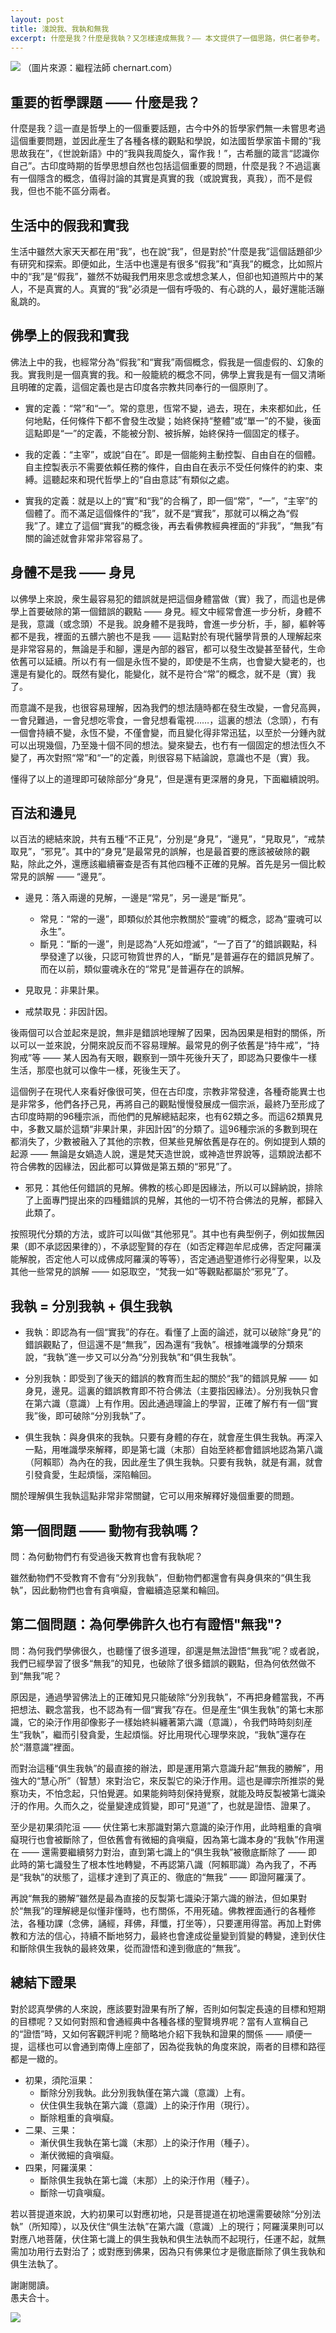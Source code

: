 ```yaml
---
layout: post
title: 淺說我、我執和無我
excerpt: 什麼是我？什麼是我執？又怎樣達成無我？—— 本文提供了一個思路，供仁者參考。
---
```


![](../images/2022-11-06-19-14-22.png)
（圖片來源：繼程法師 chernart.com）

## 重要的哲學課題 —— 什麼是我？

什麼是我？這一直是哲學上的一個重要話題，古今中外的哲學家們無一未嘗思考過這個重要問題，並因此産生了各種各樣的觀點和學說，如法國哲學家笛卡爾的“我思故我在”，《世說新語》中的“我與我周旋久，甯作我！”，古希臘的箴言“認識你自己”。古印度時期的哲學思想自然也包括這個重要的問題，什麼是我？不過這裏有一個隱含的概念，值得討論的其實是真實的我（或說實我，真我），而不是假我，但也不能不區分兩者。

## 生活中的假我和實我

生活中雖然大家天天都在用“我”，也在說“我”，但是對於“什麼是我”這個話題卻少有研究和探索。即便如此，生活中也還是有很多“假我”和“真我”的概念，比如照片中的“我”是“假我”，雖然不妨礙我們用來思念或想念某人，但卻也知道照片中的某人，不是真實的人。真實的“我”必須是一個有呼吸的、有心跳的人，最好還能活蹦亂跳的。

## 佛學上的假我和實我

佛法上中的我，也經常分為“假我”和“實我”兩個概念，假我是一個虛假的、幻象的我。實我則是一個真實的我。和一般籠統的概念不同，佛學上實我是有一個又清晰且明確的定義，這個定義也是古印度各宗教共同奉行的一個原則了。

* 實的定義：“常”和“一”。常的意思，恆常不變，過去，現在，未來都如此，任何地點，任何條件下都不會發生改變；始終保持“整體”或“單一”的不變，後面這點即是“一”的定義，不能被分割、被拆解，始終保持一個固定的樣子。

* 我的定義：“主宰”，或說“自在”。即是一個能夠主動控製、自由自在的個體。自主控製表示不需要依賴任務的條件，自由自在表示不受任何條件的約束、束縛。這聽起來和現代哲學上的“自由意誌”有類似之處。

* 實我的定義：就是以上的“實”和“我”的合稱了，即一個“常”，“一”，“主宰”的個體了。而不滿足這個條件的“我”，就不是“實我”，那就可以稱之為“假我”了。建立了這個“實我”的概念後，再去看佛教經典裡面的“非我”，“無我”有關的論述就會非常非常容易了。

## 身體不是我 —— 身見

以佛學上來說，衆生最容易犯的錯誤就是把這個身體當做（實）我了，而這也是佛學上首要破除的第一個錯誤的觀點 —— 身見。經文中經常會進一步分析，身體不是我，意識（或念頭）不是我。說身體不是我時，會進一步分析，手，腳，軀幹等都不是我，裡面的五髒六腑也不是我 —— 這點對於有現代醫學背景的人理解起來是非常容易的，無論是手和腳，還是內部的器官，都可以發生改變甚至替代，生命依舊可以延續。所以冇有一個是永恆不變的，即使是不生病，也會變大變老的，也還是有變化的。既然有變化，能變化，就不是符合“常”的概念，就不是（實）我了。

而意識不是我，也很容易理解，因為我們的想法隨時都在發生改變，一會兒高興，一會兒難過，一會兒想吃零食，一會兒想看電視……，這裏的想法（念頭），冇有一個會持續不變，永恆不變，不僅會變，而且變化得非常迅猛，以至於一分鍾內就可以出現幾個，乃至幾十個不同的想法。變來變去，也冇有一個固定的想法恆久不變了，再次對照“常”和“一”的定義，則很容易下結論說，意識也不是（實）我。

懂得了以上的道理即可破除部分“身見”，但是還有更深層的身見，下面繼續說明。

## 百法和邊見

以百法的總結來說，共有五種“不正見”，分別是“身見”，“邊見”，“見取見”，“戒禁取見”，“邪見”。其中的“身見”是最常見的誤解，也是最首要的應該被破除的觀點，除此之外，還應該繼續審查是否有其他四種不正確的見解。首先是另一個比較常見的誤解 —— “邊見”。

* 邊見：落入兩邊的見解，一邊是“常見”，另一邊是“斷見”。
  * 常見：“常的一邊”，即類似於其他宗教關於“靈魂”的概念，認為“靈魂可以永生”。
  * 斷見：“斷的一邊”，則是認為“人死如燈滅”，“一了百了”的錯誤觀點，科學發達了以後，只認可物質世界的人，“斷見”是普遍存在的錯誤見解了。而在以前，類似靈魂永在的“常見”是普遍存在的誤解。

* 見取見：非果計果。
* 戒禁取見：非因計因。

後兩個可以合並起來是說，無非是錯誤地理解了因果，因為因果是相對的關係，所以可以一並來說，分開來說反而不容易理解。最常見的例子依舊是“持牛戒”，“持狗戒”等 —— 某人因為有天眼，觀察到一頭牛死後升天了，即認為只要像牛一樣生活，那麼也就可以像牛一樣，死後生天了。

這個例子在現代人來看好像很可笑，但在古印度，宗教非常發達，各種奇能異士也是非常多，他們各抒己見，再將自己的觀點慢慢發展成一個宗派，最終乃至形成了古印度時期的96種宗派，而他們的見解總結起來，也有62類之多。而這62類異見中，多數又屬於這類“非果計果，非因計因”的分類了。這96種宗派的多數到現在都消失了，少數被融入了其他的宗教，但某些見解依舊是存在的。例如提到人類的起源 —— 無論是女媧造人說，還是梵天造世說，或神造世界說等，這類說法都不符合佛教的因緣法，因此都可以算做是第五類的“邪見”了。

* 邪見：其他任何錯誤的見解。佛教的核心即是因緣法，所以可以歸納說，排除了上面專門提出來的四種錯誤的見解，其他的一切不符合佛法的見解，都歸入此類了。
 
按照現代分類的方法，或許可以叫做“其他邪見”。其中也有典型例子，例如拔無因果（即不承認因果律的），不承認聖賢的存在（如否定釋迦牟尼成佛，否定阿羅漢能解脫，否定他人可以成佛成阿羅漢的等等），否定通過聖道修行必得聖果，以及其他一些常見的誤解 —— 如惡取空，“梵我一如”等觀點都屬於“邪見”了。

## 我執 = 分別我執 + 俱生我執

* 我執：即認為有一個“實我”的存在。看懂了上面的論述，就可以破除“身見”的錯誤觀點了，但這還不是“無我”，因為還有“我執”。根據唯識學的分類來說，“我執”進一步又可以分為“分別我執”和“俱生我執”。

* 分別我執：即受到了後天的錯誤的教育而生起的關於“我”的錯誤見解 —— 如身見，邊見。這裏的錯誤教育即不符合佛法（主要指因緣法）。分別我執只會在第六識（意識）上有作用。因此通過理論上的學習，正確了解冇有一個“實我”後，即可破除“分別我執”了。

* 俱生我執：與身俱來的我執。只要有身體的存在，就會産生俱生我執。再深入一點，用唯識學來解釋，即是第七識（末那）自始至終都會錯誤地認為第八識（阿賴耶）為內在的我，因此産生了俱生我執。只要有我執，就是有漏，就會引發貪愛，生起煩惱，深陷輪回。

關於理解俱生我執這點非常非常關鍵，它可以用來解釋好幾個重要的問題。

## 第一個問題 —— 動物有我執嗎？
問：為何動物們冇有受過後天教育也會有我執呢？

雖然動物們不受教育不會有“分別我執”，但動物們都還會有與身俱來的“俱生我執”，因此動物們也會有貪嗔癡，會繼續造惡業和輪回。

## 第二個問題：為何學佛許久也冇有證悟"無我"?

問：為何我們學佛很久，也聽懂了很多道理，卻還是無法證悟“無我”呢？或者說，我們已經學習了很多“無我”的知見，也破除了很多錯誤的觀點，但為何依然做不到“無我”呢？

原因是，通過學習佛法上的正確知見只能破除“分別我執”，不再把身體當我，不再把想法、觀念當我，也不認為有一個“實我”存在。但是産生“俱生我執”的第七末那識，它的染汙作用卻像影子一樣始終糾纏著第六識（意識），令我們時時刻刻産生“我執”，繼而引發貪愛，生起煩惱。好比用現代心理學來說，“我執”還存在於“潛意識”裡面。

而對治這種“俱生我執”的最直接的辦法，即是運用第六意識升起“無我的勝解”，用強大的“慧心所”（智慧）來對治它，來反製它的染汙作用。這也是禪宗所推崇的覺察功夫，不怕念起，只怕覺遲。如果能夠時刻保持覺察，就能及時反製被第七識染汙的作用。久而久之，從量變達成質變，即可“見道”了，也就是證悟、證果了。

至少是初果須陀洹 —— 伏住第七末那識對第六意識的染汙作用，此時粗重的貪嗔癡現行也會被斷除了，但依舊會有微細的貪嗔癡，因為第七識本身的“我執”作用還在 —— 還需要繼續努力對治，直到第七識上的“俱生我執”被徹底斷除了 —— 即此時的第七識發生了根本性地轉變，不再認第八識（阿賴耶識）為內我了，不再是“我執”的狀態了，這樣才達到了真正的、徹底的“無我” —— 即證阿羅漢了。

再說“無我的勝解”雖然是最為直接的反製第七識染汙第六識的辦法，但如果對於“無我”的理解總是似懂非懂時，也冇關係，不用死磕。佛教裡面通行的各種修法，各種功課（念佛，誦經，拜佛，拜懺，打坐等），只要運用得當。再加上對佛教和方法的信心，持續不斷地努力，最終也會達成從量變到質變的轉變，達到伏住和斷除俱生我執的最終效果，從而證悟和達到徹底的“無我”。

## 總結下證果

對於認真學佛的人來說，應該要對證果有所了解，否則如何製定長遠的目標和短期的目標呢？又如何對照和會通經典中各種各樣的聖賢境界呢？當有人宣稱自己的“證悟”時，又如何客觀評判呢？簡略地介紹下我執和證果的關係 —— 順便一提，這樣也可以會通到南傳上座部了，因為從我執的角度來說，兩者的目標和路徑都是一緻的。

* 初果，須陀洹果：
  * 斷除分別我執。此分別我執僅在第六識（意識）上有。
  * 伏住俱生我執在第六識（意識）上的染汙作用（現行）。
  * 斷除粗重的貪嗔癡。
* 二果、三果：
  * 漸伏俱生我執在第七識（末那）上的染汙作用（種子）。
  * 漸伏微細的貪嗔癡。
* 四果，阿羅漢果：
  * 斷除俱生我執在第七識（末那）上的染汙作用（種子）。
  * 斷除一切貪嗔癡。

若以菩提道來說，大約初果可以對應初地，只是菩提道在初地還需要破除“分別法執”（所知障），以及伏住“俱生法執”在第六識（意識）上的現行；阿羅漢果則可以對應八地菩薩，伏住第七識上的俱生我執和俱生法執而不起現行，任運不起，就無需加功用行去對治了；或對應到佛果，因為只有佛果位才是徹底斷除了俱生我執和俱生法執了。


謝謝閱讀。<br>
愚夫合十。

![](../images/signature.png)
